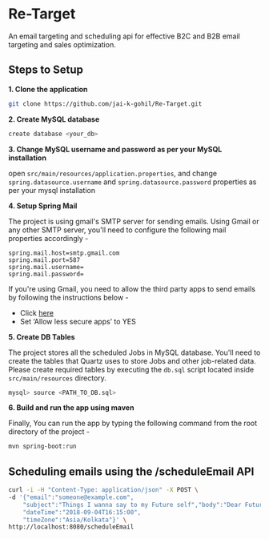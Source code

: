 # Re-Target
An email targeting and scheduling api for effective B2C and B2B email targeting and sales optimization.


## Steps to Setup

**1. Clone the application**

```bash
git clone https://github.com/jai-k-gohil/Re-Target.git
```

**2. Create MySQL database**

```bash
create database <your_db>
```

**3. Change MySQL username and password as per your MySQL installation**

open `src/main/resources/application.properties`, and change `spring.datasource.username` and `spring.datasource.password` properties as per your mysql installation


**4. Setup Spring Mail**

The project is using gmail's SMTP server for sending emails. Using Gmail or any other SMTP server, you'll need to configure the following mail properties accordingly -

```properties
spring.mail.host=smtp.gmail.com
spring.mail.port=587
spring.mail.username=
spring.mail.password=
```

If you're using Gmail, you need to allow the third party apps to send emails by following the instructions below -

+ Click [here](https://myaccount.google.com/security?pli=1#connectedapps)
+ Set ‘Allow less secure apps’ to YES

**5. Create DB Tables**

The project stores all the scheduled Jobs in MySQL database. You'll need to create the tables that Quartz uses to store Jobs and other job-related data. Please create required tables by executing the `db.sql` script located inside `src/main/resources` directory.

```bash
mysql> source <PATH_TO_DB.sql>
```

**6. Build and run the app using maven**

Finally, You can run the app by typing the following command from the root directory of the project -

```bash
mvn spring-boot:run
```

## Scheduling emails using the /scheduleEmail API

```bash
curl -i -H "Content-Type: application/json" -X POST \
-d '{"email":"someone@example.com",
    "subject":"Things I wanna say to my Future self","body":"Dear Future me, <br><br> <b>Think Big And Don’t Listen To People Who Tell You It Can’t Be Done. Life’s Too Short To Think Small.</b> <br><br>",
    "dateTime":"2018-09-04T16:15:00",
    "timeZone":"Asia/Kolkata"}' \
http://localhost:8080/scheduleEmail
```